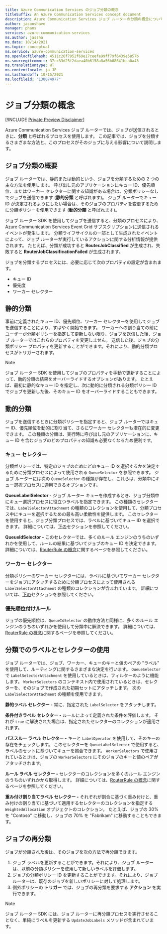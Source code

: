 ```yaml
---
title: Azure Communication Services のジョブ分類の概念
titleSuffix: An Azure Communication Services concept document
description: Azure Communication Services ジョブ ルーターの分類の概念について説明します。
author: jasonshave
manager: phans
services: azure-communication-services
ms.author: jassha
ms.date: 10/14/2021
ms.topic: conceptual
ms.service: azure-communication-services
ms.openlocfilehash: 4511c26f7952f69e17ceefe99ff79f6439e5857b
ms.sourcegitcommit: 37cc33d25f2daea40b6158a8a56b08641bca0a43
ms.translationtype: HT
ms.contentlocale: ja-JP
ms.lasthandoff: 10/15/2021
ms.locfileid: "130074977"
---
```

# <a name="job-classification-concepts"></a>ジョブ分類の概念

[!INCLUDE [Private Preview Disclaimer](../../includes/private-preview-include-section.md)]

Azure Communication Services ジョブ ルーターでは、ジョブが送信されるときに、**分類** と呼ばれるプロセスを使用します。 この記事では、ジョブを分類するさまざまな方法と、このプロセスがそのジョブに与える影響について説明します。

## <a name="job-classification-overview"></a>ジョブ分類の概要

ジョブ ルーターでは、静的または動的という、ジョブを分類するための 2 つの主な方法を使用します。 呼び出し元のアプリケーションにキュー ID、優先順位、またはワーカー セレクターに関する知識がある場合は、分類ポリシーなしでジョブを送信できます (**静的分類** と呼ばれます)。 ジョブ ルーターでキュー ID が決定されるようにしたい場合は、そのジョブのプロパティを変更するために分類ポリシーを使用できます (**動的分類** と呼ばれます)。

ジョブ ルーター SDK を使用してジョブを送信すると、分類のプロセスにより、Azure Communication Services Event Grid サブスクリプションに送信されるイベントが発生します。 分類ライフサイクルの一部として生成されたイベントによって、ジョブ ルーターが実行しているアクションに関する分析情報が提供されます。 たとえば、分類が成功すると **RouterJobClassified** が生成され、失敗すると **RouterJobClassificationFailed** が生成されます。

ジョブを分類するプロセスには、必要に応じて次のプロパティの設定が含まれます。

- キュー ID
- 優先度
- ワーカー セレクター

## <a name="static-classification"></a>静的分類

事前に定義されたキュー ID、優先順位、ワーカー セレクターを使用してジョブを送信することにより、すばやく開始できます。 ワーカーへの割り当ての前にユーザーが分類ポリシーを指定して更新しない限り、ジョブを送信した後、ジョブ ルーターではこれらのプロパティを変更しません。 送信した後、ジョブの分類ポリシー プロパティを更新することができます。それにより、動的分類プロセスがトリガーされます。

> [!NOTE]
> ジョブ ルーター SDK を使用してジョブのプロパティを手動で更新することによって、動的分類の結果をオーバーライドするオプションがあります。 たとえば、最初に静的なキュー ID を指定し、次に動的に分類される分類ポリシー ID でジョブを更新した後、そのキュー ID をオーバーライドすることもできます。

## <a name="dynamic-classification"></a>動的分類

ジョブを送信するときに分類ポリシーを指定すると、ジョブ ルーターではキュー ID、優先順位を動的に割り当て、さらにワーカー セレクターも潜在的に変更できます。 この種類の分類は、実行時に呼び出し元のアプリケーションに、キュー ID を含むジョブのどのプロパティの知識も必要なくなるため便利です。

### <a name="queue-selectors"></a>キュー セレクター

分類ポリシーでは、特定のジョブのためにどのキュー ID を選択するかを決定するために分類プロセスによって使用される `QueueSelector` を参照できます。 ジョブ ルーターには次の `QueueSelector` の種類が存在し、これらは、分類中にキュー選択プロセスに適用できるオプションです。

**QueueLabelSelector -** ジョブ ルーター キューを作成するとき、ジョブ分類中にキュー選択プロセスに役立つラベルを指定できます。 この種類のセレクターでは、`LabelSelectorAttachment` の種類のコレクションを使用して、分類プロセス中にキューを選択するための最も高い柔軟性を提供します。 このセレクターを使用すると、ジョブ分類プロセスでは、ラベルに基づいてキュー ID を選択できます。 詳細については、[下の](#using-labels-and-selectors-in-classification)セクションを参照してください。

**QueueIdSelector -** このセレクターでは、多くのルール エンジンのうちのいずれかを使用して、ルールの結果に基づいてジョブのキュー ID を決定できます。 詳細については、[RouterRule の概念](router-rule-concepts.md)に関するページを参照してください。

### <a name="worker-selectors"></a>ワーカー セレクター

分類ポリシーのワーカー セレクターには、ラベルに基づいてワーカー セレクターをジョブにアタッチするために分類プロセスによって使用される `LabelSelectorAttachment` の種類のコレクションが含まれています。 詳細については、[下の](#using-labels-and-selectors-in-classification)セクションを参照してください。

### <a name="prioritization-rule"></a>優先順位付けルール

ジョブの優先順位は、`QueueIdSelector` の動作方法と同様に、多くのルール エンジンのうちのいずれかを使用して分類中に解決できます。 詳細については、[RouterRule の概念](router-rule-concepts.md)に関するページを参照してください。

## <a name="using-labels-and-selectors-in-classification"></a>分類でのラベルとセレクターの使用

ジョブ ルーターでは、ジョブ、ワーカー、キューのキーと値のペアの "ラベル" を使用して、ルーティングに関するさまざまな決定を行います。 `QueueSelector` で `LabelSelectorAttachment` を使用しているときは、フィルターのように機能します。 `WorkerSelectors` のコンテキスト内で使用されているときは、セレクターを、そのジョブで作成された初期セットにアタッチします。 次の `LabelSelectorAttachment` の種類を使用できます。

**静的ラベル セレクター -** 常に、指定された `LabelSelector` をアタッチします。

**条件付きラベル セレクター -** ルールによって定義された条件を評価します。  それが `true` に解決された場合は、指定されたセレクターのコレクションが適用されます。

**パススルー ラベル セレクター -** キーと `LabelOperator` を使用して、そのキーの存在をチェックします。 このセレクターを `QueueLabelSelector` で使用すると、ラベルのセットに基づいてキューを照合できます。 `WorkerSelectors` で使用されているときは、ジョブの `WorkerSelectors` にそのジョブのキーと値のペアがアタッチされます。

**ルール ラベル セレクター -** セレクターのコレクションを多くのルール エンジンのうちのいずれかから取得します。 詳細については、[RouterRule の概念](router-rule-concepts.md)に関するページを参照してください。

**重み付け割り当てラベル セレクター -** それぞれが割合に基づく重み付けと、重み付けの割り当てに基づいて適用するセレクターのコレクションを指定する `WeightedAllocation` オブジェクトのコレクション。 たとえば、ジョブの 30% を "Contoso" に移動し、ジョブの 70% を "Fabrikam" に移動することもできます。

## <a name="reclassifying-a-job"></a>ジョブの再分類
ジョブが分類された後は、そのジョブを次の方法で再分類できます。

1. ジョブ ラベルを更新することができます。それにより、ジョブ ルーターは、以前の分類ポリシーを使用して新しいラベルを評価します。
2. ジョブの分類ポリシー ID を更新することができます。それにより、ジョブ ルーターは、既存のジョブを新しいポリシーに対して処理します。
3. 例外ポリシーの **トリガー** では、ジョブの再分類を要求する **アクション** を実行できます。 

> [!NOTE]
> ジョブ ルーター SDK には、ジョブ ルーターに再分類プロセスを実行させることなく、単純にラベルを更新する `UpdateJobLabels` メソッドが含まれています。